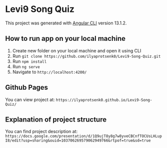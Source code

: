 # Levi9 Song Quiz

This project was generated with [Angular CLI](https://github.com/angular/angular-cli) version 13.1.2.

## How to run app on your local machine

1. Create new folder on your local machine and open it using CLI
2. Run `git clone https://github.com/ilyaprotsenk0/Levi9-Song-Quiz.git`
3. Run `npm install`
4. Run `ng serve`
5. Navigate to `http://localhost:4200/`

## Github Pages

You can view project at: `https://ilyaprotsenk0.github.io/Levi9-Song-Quiz/`

## Explanation of project structure

You can find project description at: `https://docs.google.com/presentation/d/1Q9ujT8y8g7w8yveCBCnfTOCUsLHLupI8/edit?usp=sharing&ouid=103706269579062949766&rtpof=true&sd=true`
